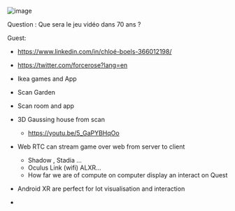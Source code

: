![image](https://github.com/EloiStree/HelloAndroidXR/assets/20149493/699a2070-84b4-4ddf-b0db-8e4ec76a4ea2)


Question : Que sera le jeu vidéo dans 70 ans ?

Guest:
 - https://www.linkedin.com/in/chloé-boels-366012198/
 - https://twitter.com/forcerose?lang=en



- Ikea games and App

- Scan Garden

- Scan room and app

- 3D Gaussing house from scan
  - https://youtu.be/5_GaPYBHqOo
- Web RTC can stream game over web from server to client
   - Shadow , Stadia ...
   - Oculus Link (wifi) ALXR...
   - How far we are of compute on computer display an interact on Quest
 
- Android XR are perfect for Iot visualisation and interaction

- 
